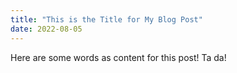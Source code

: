 ```yaml
---
title: "This is the Title for My Blog Post"
date: 2022-08-05
---
```

Here are some words as content for this post! Ta da!

